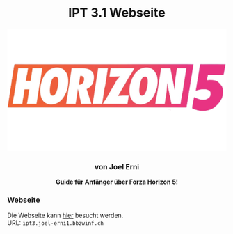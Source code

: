 <h1 align="center">IPT 3.1 Webseite</h1>
<img src="/images/logo.png">
<h3 align="center">von Joel Erni</h3>
<div align="center">
  <strong>Guide für Anfänger über Forza Horizon 5!</strong>
</div>

### Webseite

Die Webseite kann [hier](https://www.ipt3.joel-erni1.bbzwinf.ch) besucht werden.<br>
URL: `ipt3.joel-erni1.bbzwinf.ch`
